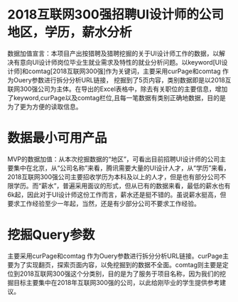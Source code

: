 #  2018互联网300强招聘UI设计师的公司地区，学历，薪水分析
数据加值宣言：本项目产出按猎聘及猎聘挖掘的关于UI设计师工作的数据，以解决有意向UI设计师岗位毕业生就业需求及特性的就业分析问题。以keyword[UI设计师]和comtag[2018互联网300强]作为关键词，主要采用curPage和comtag 作为Ouery参数进行拆分分析URL链接，
挖掘到了5页内容，类别数据即是以2018互联网300强公司为主体。在导出的Excel表格中，除去有关职位的主要信息，增加了keyword,curPage以及comtag栏位,且每一笔数据有类别正确地数据，目的是为了更为方便的读取信息。

# 数据最小可用产品
MVP的数据加值：从本次挖掘数据的“地区”，可看出目前招聘UI设计师的公司主要集中在北京，从“公司名称”来看，腾讯需要大量的UI设计人才，从“学历”来看，2018互联网300强公司主要招收学历为本科及以上的人才，但是也有部分公司不限学历。而“薪水”，普遍采用面议的形式，但从已有的数据来看，最低的薪水也有6k起，因此对于UI设计师这份工作而言，薪水还是挺不错的。虽说薪水挺高，但要求工作经验至少一年起，当然，还是有少部分公司不要求工作经验。

# 挖掘Query参数
主要采用curPage和comtag 作为Ouery参数进行拆分分析URL链接。curPage主要为了实现翻页，探索页面内容，以免挖掘到的数据不全面。comtag则主要是定位到2018互联网300强这个分类别，目的是为了服务于项目名称，因为我们的挖掘目标主要集中在2018年互联网300强的公司，以此给刚毕业的学生提供参考建议。
